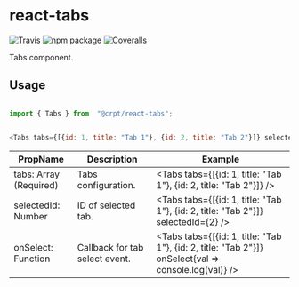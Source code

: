 # react-tabs

[![Travis][build-badge]][build]
[![npm package][npm-badge]][npm]
[![Coveralls][coveralls-badge]][coveralls]

Tabs component.

## Usage

```javascript

import { Tabs } from  "@crpt/react-tabs";


<Tabs tabs={[{id: 1, title: "Tab 1"}, {id: 2, title: "Tab 2"}]} selectedId={2} onSelect{val => console.log(val)}  />

```

| PropName | Description | Example |
|---|---|---|
| tabs: Array (Required) | Tabs configuration. | <Tabs tabs={[{id: 1, title: "Tab 1"}, {id: 2, title: "Tab 2"}]} /> |
| selectedId: Number | ID of selected tab. | <Tabs tabs={[{id: 1, title: "Tab 1"}, {id: 2, title: "Tab 2"}]} selectedId={2} /> |
| onSelect: Function | Callback for tab select event. | <Tabs tabs={[{id: 1, title: "Tab 1"}, {id: 2, title: "Tab 2"}]} onSelect{val => console.log(val)} /> |


[build-badge]: https://img.shields.io/travis/user/repo/master.png?style=flat-square
[build]: https://travis-ci.org/user/repo

[npm-badge]: https://img.shields.io/npm/v/npm-package.png?style=flat-square
[npm]: https://www.npmjs.org/package/npm-package

[coveralls-badge]: https://img.shields.io/coveralls/user/repo/master.png?style=flat-square
[coveralls]: https://coveralls.io/github/user/repo
